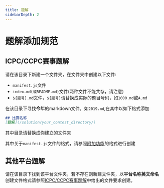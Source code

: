 ```yaml
---
title: 题解
sidebarDepth: 2
---
```

# 题解添加规范
## ICPC/CCPC赛事题解
请在该目录下新建一个文件夹，在文件夹中创建以下文件:
* `manifest.js`文件
* `index.md(或README.md)`文件(两种文件不能共存，请注意)
* `${题号}.md`文件，`${题号}`请替换成实际的题目号码，如`1000.md`或`A.md`

在该目录下寻找**今年**的markdown文件，如`2019.md`,在其中以如下格式添加
```markdown
## 比赛名称
[题解](/solution/your_contest_directory/)
```
其中目录请替换成你建立的文件夹

其中关于`manifest.js`文件的格式，请参照[附加功能](/contribute/#附加功能)的格式进行创建

## 其他平台题解
请在该目录下找到该平台文件夹，若不存在则新建文件夹，以**平台名称英文命名**
创建文件格式请参照[ICPC/CCPC赛事题解](/solution/#icpc-ccpc赛事题解)中给出的文件要求创建。

